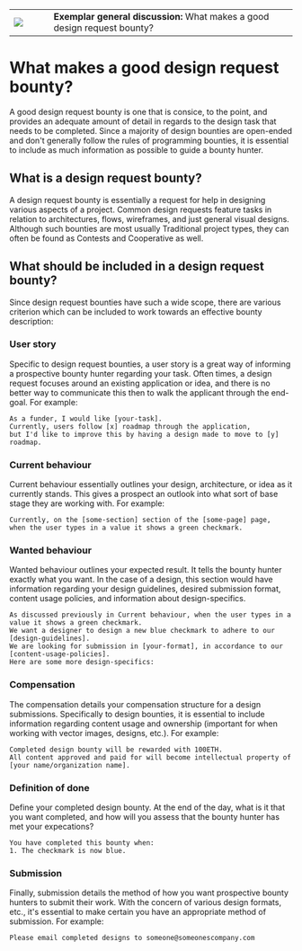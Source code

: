 <table>
<td width=100>
<img src='https://raw.githubusercontent.com/gitcoinco/gitcoinco/master/img/helmet.png'/>
</td>
<td width=800>
  <strong>Exemplar general discussion:</strong> What makes a good design request bounty?
</td>
</table>

# What makes a good design request bounty? 
A good design request bounty is one that is consice, to the point, and provides an adequate amount of detail in regards to the design task that needs to be completed. Since a majority of design bounties are open-ended and don't generally follow the rules of programming bounties, it is essential to include as much information as possible to guide a bounty hunter.

## What is a design request bounty?
A design request bounty is essentially a request for help in designing various aspects of a project. Common design requests feature tasks in relation to architectures, flows, wireframes, and just general visual designs. Although such bounties are most usually Traditional project types, they can often be found as Contests and Cooperative as well. 

## What should be included in a design request bounty?
Since design request bounties have such a wide scope, there are various criterion which can be included to work towards an effective bounty description: 

### User story
Specific to design request bounties, a user story is a great way of informing a prospective bounty hunter regarding your task. Often times, a design request focuses around an existing application or idea, and there is no better way to communicate this then to walk the applicant through the end-goal. For example:

```
As a funder, I would like [your-task]. 
Currently, users follow [x] roadmap through the application, 
but I'd like to improve this by having a design made to move to [y] roadmap.
```

### Current behaviour
Current behaviour essentially outlines your design, architecture, or idea as it currently stands. This gives a prospect an outlook into what sort of base stage they are working with. For example:

```
Currently, on the [some-section] section of the [some-page] page, 
when the user types in a value it shows a green checkmark.
```

### Wanted behaviour
Wanted behaviour outlines your expected result. It tells the bounty hunter exactly what you want. In the case of a design, this section would have information regarding your design guidelines, desired submission format, content usage policies, and information about design-specifics.

```
As discussed previously in Current behaviour, when the user types in a value it shows a green checkmark. 
We want a designer to design a new blue checkmark to adhere to our [design-guidelines].
We are looking for submission in [your-format], in accordance to our [content-usage-policies].
Here are some more design-specifics:
```

### Compensation
The compensation details your compensation structure for a design submissions. Specifically to design bounties, it is essential to include information regarding content usage and ownership (important for when working with vector images, designs, etc.). For example:

```
Completed design bounty will be rewarded with 100ETH. 
All content approved and paid for will become intellectual property of [your name/organization name].
```

### Definition of done
Define your completed design bounty. At the end of the day, what is it that you want completed, and how will you assess that the bounty hunter has met your expecations?

```
You have completed this bounty when: 
1. The checkmark is now blue.
```

### Submission
Finally, submission details the method of how you want prospective bounty hunters to submit their work. With the concern of various design formats, etc., it's essential to make certain you have an appropriate method of submission. For example:

```
Please email completed designs to someone@someonescompany.com
```
